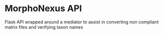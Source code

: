 MorphoNexus API
==============

Flask API wrapped around a mediator to assist in converting non compliant matrix files and verifying taxon names
